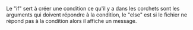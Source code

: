 Le "if" sert à créer une condition ce qu'il y a dans les corchets sont les arguments qui doivent répondre à la condition, le "else" est si le fichier ne répond pas à la condition alors il affiche un message.
